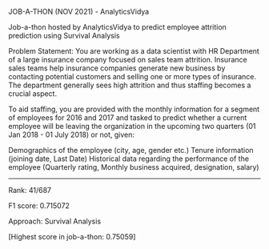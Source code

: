 JOB-A-THON (NOV 2021) - AnalyticsVidya

Job-a-thon hosted by AnalyticsVidya to predict employee attrition prediction using Survival Analysis

Problem Statement:
You are working as a data scientist with HR Department of a large insurance company focused on sales team attrition. Insurance sales teams help insurance companies generate new business by contacting potential customers and selling one or more types of insurance. The department generally sees high attrition and thus staffing becomes a crucial aspect.

To aid staffing, you are provided with the monthly information for a segment of employees for 2016 and 2017 and tasked to predict whether a current employee will be leaving the organization in the upcoming two quarters (01 Jan 2018 - 01 July 2018) or not, given:

Demographics of the employee (city, age, gender etc.)
Tenure information (joining date, Last Date)
Historical data regarding the performance of the employee (Quarterly rating, Monthly business acquired, designation, salary)

--------------------------------------------------------

Rank: 41/687

F1 score: 0.715072

Approach: Survival Analysis

[Highest score in job-a-thon: 0.75059]
